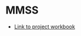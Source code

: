 # MMSS
* [Link to project workbook](https://docs.google.com/document/d/12fSPgq49k8Ntt7w9tJljEaisTeAJSwrF3uukJgHRKKg/edit?usp=sharing)
